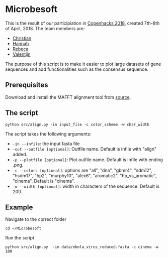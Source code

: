 # Microbesoft
This is the result of our participiation in [Copenhacks 2018](http://www.copenhacks.com/), created 7th-8th of April, 2018.
The team members are:
- [Christian](https://github.com/degnbol)
- [Hannah](https://github.com/hmmartiny)
- [Rebeca](https://github.com/rbcbek)
- [Valentijn](https://github.com/ValentijnBroeken)

The purpose of this script is to make it easier to plot large datasets of gene sequences and add functionalities such as the consensus sequence.

## Prerequisites
Download and install the MAFFT alignment tool from [source](https://mafft.cbrc.jp/alignment/software/source.html).


## The script 
```console
python src/align.py -in input_file -c color_scheme -w char_width
```
The script takes the following arguments:
- `-in --infile`: the input fasta file
- `-out --outfile [optional]`: Outfile name. Default is infile with "align" added.
- `-p --plotfile [optional]`: Plot outfile name. Default is infile with ending .png.
- `-c --colors [optional]`: options are "all", "dna", "gbmr4", "sdm12", "hsdm17", "hp2", "murphy10", 
    "alex6", "aromatic2", "hp_vs_aromatic", "cinema".  Default is "cinema".
- `-w --width [optional]`: width in characters of the sequence. Default is 200.

## Example
Navigate to the correct folder
```
cd ~/Microbesoft
```
Run the script
```console
python src/align.py  -in data/ebola_virus_reduced.fasta -c cinema -w 100
```
